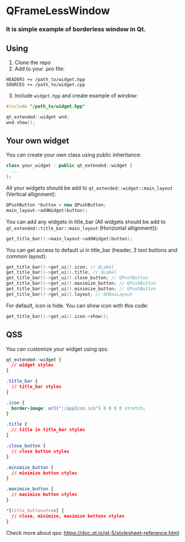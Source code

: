 # QFrameLessWindow

### It is simple example of borderless window in Qt.

## Using

1) Clone the repo
2) Add to your .pro file:
```
HEADERS += /path_to/widget.hpp
SOURCES += /path_to/widget.cpp
```
3) Include `widget.hpp` and create example of window:
```c++
#include "/path_to/widget.hpp"

qt_extended::widget wnd;
wnd.show();
```

## Your own widget

You can create your own class using public inheritance:

```c++
class your_widget : public qt_extended::widget {
  ...
};
```

All your widgets should be add to `qt_extended::widget::main_layout` (Vertical allignment):

```c++
QPushButton *button = new QPushButton;
main_layout->addWidget(button);
```

You can add any widgets in title_bar (All widgets should be add to `qt_extended::title_bar::main_layout` (Horizontal allignment)):

```c++
get_title_bar()->main_layout->addWidget(button);
```

You can get access to default ui in title_bar (header, 3 tool buttons and common layout):

```c++
get_title_bar()->get_ui().icon; // QLabel
get_title_bar()->get_ui().title; // QLabel
get_title_bar()->get_ui().close_button; // QPushButton
get_title_bar()->get_ui().maximize_button; // QPushButton
get_title_bar()->get_ui().minimize_button; // QPushButton
get_title_bar()->get_ui().layout; // QHBoxLayout
```

For default, icon is hide. You can show icon with this code:

```c++
get_title_bar()->get_ui().icon->show();
```

## QSS

You can customize your widget using qss:

```css
qt_extended--widget {
  // widget styles
}

.title_bar {
  // title_bar styles
}

.icon {
  border-image: url(":/appIcon.ico") 0 0 0 0 stretch;
}

.title {
  // title in title_bar styles
}

.close_button {
  // close button styles
}

.minimize_button {
  // minimize button styles
}

.maximize_button {
  // maximize button styles
}

*[title_button=true] {
  // close, minimize, maximize buttons styles
}
```

Check more about qss: https://doc.qt.io/qt-5/stylesheet-reference.html